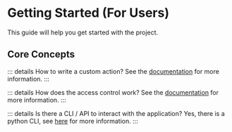 # Getting Started (For Users)

This guide will help you get started with the project.

## Core Concepts

::: details How to write a custom action?
See the [documentation](actions/getting-started.md) for more information.
:::

::: details How does the access control work?
See the [documentation](/usage/access-control) for more information.
:::

::: details Is there a CLI / API to interact with the application?
Yes, there is a python CLI, see [here](cli-api/cli-getting-started.md) for more information.
:::
